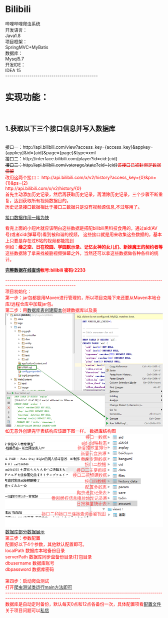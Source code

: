 # Bilibili<br/>
哔哩哔哩爬虫系统<br/>
开发语言：<br/>
Java1.8<br/>
项目框架：<br/>
SpringMVC+MyBatis<br/>
数据库：<br/>
Mysql5.7<br/>
开发IDE：<br/>
IDEA 15<br/>
----------------------------------------------<br/>
<h1 >实现功能：</h1><br/>
<h2 >1.获取以下三个接口信息并写入数据库</h2><br/>
接口一：http://api.bilibili.com/view?access_key={access_key}&appkey={appkey}&id={aid}&page={page}&type=xml<br/>
接口二：http://interface.bilibili.com/player?id=cid:{cid}<br/>
<strike>接口三：http://api.bilibili.com/vstorage/state?cid={cid}<font color="red">该接口已被封但是数据保留</></strike><br/>
改用这两个接口：
http://api.bilibili.com/x/v2/history?access_key={0}&pn={1}&ps={2}</br>
http://api.bilibili.com/x/v2/history/{0}</br>
首先主动添加历史记录，然后再获取历史记录，再清除历史记录，三个步骤不断重复，达到获取所有视频数据目的。</br>
历史记录接口数据相比于接口三数据只是没有视频源信息,不过够用了。</br>

<a href="http://ww2.sinaimg.cn/large/005Jr6NYgw1f5x82npzo1g310b0lse8e.gif">接口数据作用一睹为快</a></br>

看完上面的小短片就应该明白这些数据是搭配bilibili黑科技食用的，通过aid(AV号)或者cid(弹幕号)看到被和谐的视频，
这些接口就是用来收集这些数据的，基本上只要是存在过B站的视频都能找到</br>
例如：<b>缘之空、日在校园、学园默示录、记忆女神的女儿们、新妹魔王的契约者等</b></br>
这些数据除了拿来找被删视频弹幕之外，当然还可以拿这些数据做各种各样的统计。

<b><a href="http://pqh.share666.com:2233">完整数据在线查询</a>帐号:bilibili 密码:2233</b>


-----------------------------------------------------------------------------------------------------------------<br/>
项目初始化：<br/>
第一步：jar包都是用Maven进行管理的，所以项目克隆下来还要从Maven本地仓库/远程仓库中加载jar包。<br/>
第二步：用<a href="https://github.com/luffy9412/Bilibili/blob/master/doc/bilibili.sql">数据库表创建脚本</a>创建数据库以及表<br/>
![image](src/main/webapp/image/创建数据库.png)<br/>
如无意外创建完毕表结构应该跟下图一样。
数据库结构图
![image](src/main/webapp/image/数据库结构详解.png)<br/>
<a href="http://ww3.sinaimg.cn/large/005Jr6NYgw1f5x22mc4zlg30x40bye81.gif">数据库部分数据展示</a><br/>
第三步：参数配置<br/>
配置好以下4个参数，其他默认配置即可。<br/>
localPath	数据库本地备份目录<br/>
serverPath	数据库同步盘备份目录/打包目录<br/>
dbusername	数据库账号<br/>
dbpassword	数据库密码<br/>
<br/>
第四步：启动爬虫测试<br/>
打开<a href="src/main/java/org/pqh/test/Test.java">爬虫测试类运行main方法即可</a><br/>
-------------------------------------------------------------------------------------------------------------------------------------------------<br/>
数据库是自动定时备份，默认每天0点和12点各备份一次，具体配置项看<a href="src/main/resources/config.properties">配置文件</a><br/>
关于项目问题可以<a href="http://tieba.baidu.com/im/pcmsg?from=820363216">私信</a></br>

